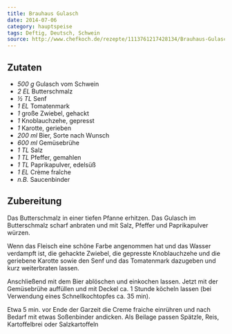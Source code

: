 ```yaml
---
title: Brauhaus Gulasch
date: 2014-07-06
category: hauptspeise
tags: Deftig, Deutsch, Schwein
source: http://www.chefkoch.de/rezepte/1113761217428134/Brauhaus-Gulasch.html
---
```

## Zutaten
- *500 g* Gulasch vom Schwein
- *2 EL*	 Butterschmalz
- *½ TL*	 Senf
- *1 EL*	 Tomatenmark
- *1* große	 Zwiebel, gehackt
- *1* 	 Knoblauchzehe, gepresst
- *1*  	 Karotte, gerieben
- *200 ml*	 Bier, Sorte nach Wunsch
- *600 ml*	 Gemüsebrühe
- *1 TL*	 Salz
- *1 TL*	 Pfeffer, gemahlen
- *1 TL*	 Paprikapulver, edelsüß
- *1 EL*	 Crème fraîche
- *n.B.*	 Saucenbinder

## Zubereitung
Das Butterschmalz in einer tiefen Pfanne erhitzen. Das Gulasch im Butterschmalz scharf anbraten und mit Salz, Pfeffer und Paprikapulver würzen.

Wenn das Fleisch eine schöne Farbe angenommen hat und das Wasser verdampft ist, die gehackte Zwiebel, die gepresste Knoblauchzehe und die geriebene Karotte sowie den Senf und das Tomatenmark dazugeben und kurz weiterbraten lassen.

Anschließend mit dem Bier ablöschen und einkochen lassen. Jetzt mit der Gemüsebrühe auffüllen und mit Deckel ca. 1 Stunde köcheln lassen (bei Verwendung eines Schnellkochtopfes ca. 35 min).

Etwa 5 min. vor Ende der Garzeit die Creme fraiche einrühren und nach Bedarf mit etwas Soßenbinder andicken. Als Beilage passen Spätzle, Reis, Kartoffelbrei oder Salzkartoffeln